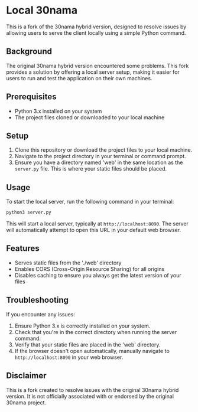 # Local 30nama

This is a fork of the 30nama hybrid version, designed to resolve issues by allowing users to serve the client locally using a simple Python command.

## Background

The original 30nama hybrid version encountered some problems. This fork provides a solution by offering a local server setup, making it easier for users to run and test the application on their own machines.

## Prerequisites

- Python 3.x installed on your system
- The project files cloned or downloaded to your local machine

## Setup

1. Clone this repository or download the project files to your local machine.
2. Navigate to the project directory in your terminal or command prompt.
3. Ensure you have a directory named 'web' in the same location as the `server.py` file. This is where your static files should be placed.

## Usage

To start the local server, run the following command in your terminal:

```bash
python3 server.py
```

This will start a local server, typically at `http://localhost:8090`. The server will automatically attempt to open this URL in your default web browser.

## Features

- Serves static files from the './web' directory
- Enables CORS (Cross-Origin Resource Sharing) for all origins
- Disables caching to ensure you always get the latest version of your files

## Troubleshooting

If you encounter any issues:

1. Ensure Python 3.x is correctly installed on your system.
2. Check that you're in the correct directory when running the server command.
3. Verify that your static files are placed in the 'web' directory.
4. If the browser doesn't open automatically, manually navigate to `http://localhost:8090` in your web browser.


## Disclaimer

This is a fork created to resolve issues with the original 30nama hybrid version. It is not officially associated with or endorsed by the original 30nama project.

